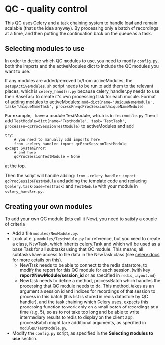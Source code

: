 # QC - quality control

This QC uses Celery and a task chaining system to handle load and remain scalable (that's the idea anyway). By processing only a batch of recordings at a time, and then putting the continuation back on the queue as a task.

## Selecting modules to use

In order to decide which QC modules to use, you need to modify `config.py`, both the imports and the activeModules dict to include the QC modules you want to use.

If any modules are added/removed to/from activeModules, the `setupActiveModules.sh` script needs to be run to add them to the relevant places, which is `celery_handler.py` because celery_handler.py needs to use their BaseTask to create it's own processing task for each module.
Format of adding modules to activeModules:
  `mod=dict(name='UniqueNameModule', task='UniqueNameTask', processFn=qcProcSessionUniqueNameModule)`

For example, I have a module TestModule, which is in `TestModule.py`
Then I add `TestModule=dict(name='TestModule', task='TestTask', processFn=qcProcSessionTestModule)` to activeModules and add 
```
try:
    # you need to manually add imports here
    from .celery_handler import qcProcSessionTestModule
except SystemError:
    # and here
    qcProcSessionTestModule = None
```
at the top.

Then the script will handle adding: `from .celery_handler import qcProcSessionTestModule` and adding the template code and replacing `@celery.task(base=TestTask)` and `TestModule` with your module in `celery_handler.py`.


## Creating your own modules

To add your own QC module (lets call it New), you need to satisfy a couple of criteria

* Add a file `modules/NewModule.py`.
* Look at e.g. `modules/TestModule.py` for reference, but you need to create a class, NewTask, which inherits celery.Task and which will be used as a base Task for all subtasks using that QC module. This means, all subtasks have access to the data in the NewTask class (see [celery docs](http://docs.celeryproject.org/en/latest/userguide/tasks.html#custom-task-classes) for more details on this).
  * NewTask needs to be able to connect to the redis datastore, to modify the report for this QC module for each session. (with key **report/NewModule/session_id** or as specified in `redis_layout.md`)
  * NewTask needs to define a method, processBatch which handles the processing that QC module needs to do. This method, takes as an argument a session id and indices for recordings of that session to process in this batch (this list is stored in redis datastore by QC handler), and the task chaining which Celery uses, expects this processing function to work only on a small batch of recordings at a time (e.g. 5), so as to not take too long and be able to write intermediary results to redis to display on the client app. processBatch might take additional arguments, as specified in `modules/TestModule.py`.
* Modify the `config.py` script, as specified in the **Selecting modules to use** section.